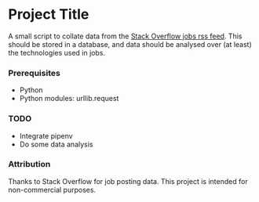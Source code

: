 # Project Title
A small script to collate data from the [Stack Overflow jobs rss feed](https://stackoverflow.com/jobs/feed?location=melbourne). This should be stored in a database, and data should be analysed over (at least) the technologies used in jobs.

### Prerequisites

 - Python
 - Python modules: urllib.request

### TODO

* Integrate pipenv
* Do some data analysis

### Attribution

Thanks to Stack Overflow for job posting data. This project is intended for
non-commercial purposes.
